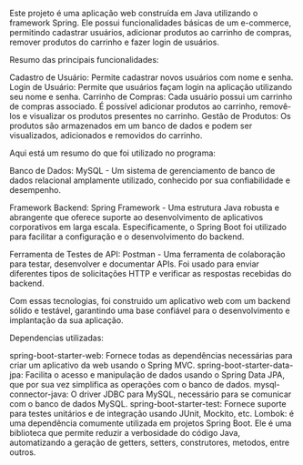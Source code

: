 Este projeto é uma aplicação web construída em Java utilizando o framework Spring.
Ele possui funcionalidades básicas de um e-commerce, permitindo cadastrar usuários,
adicionar produtos ao carrinho de compras,
remover produtos do carrinho e fazer login de usuários.

Resumo das principais funcionalidades:

Cadastro de Usuário: Permite cadastrar novos usuários com nome e senha.
Login de Usuário: Permite que usuários façam login na aplicação utilizando seu nome e senha.
Carrinho de Compras: Cada usuário possui um carrinho de compras associado.
É possível adicionar produtos ao carrinho, removê-los e visualizar os produtos presentes no carrinho.
Gestão de Produtos: Os produtos são armazenados em um banco de dados e podem ser visualizados, adicionados e removidos do carrinho.


 Aqui está um resumo do que foi utilizado no programa:

Banco de Dados: MySQL - Um sistema de gerenciamento de banco de dados relacional amplamente utilizado, 
conhecido por sua confiabilidade e desempenho.

Framework Backend: Spring Framework - Uma estrutura Java robusta e abrangente que oferece suporte ao 
desenvolvimento de aplicativos corporativos em larga escala. Especificamente, o Spring Boot foi utilizado 
para facilitar a configuração e o desenvolvimento do backend.

Ferramenta de Testes de API: Postman - Uma ferramenta de colaboração para testar, 
desenvolver e documentar APIs. Foi usado para enviar diferentes tipos de solicitações HTTP e 
verificar as respostas recebidas do backend.

Com essas tecnologias, foi construido um aplicativo web com um backend sólido e testável, 
garantindo uma base confiável para o desenvolvimento e implantação da sua aplicação.

Dependencias utilizadas:

spring-boot-starter-web: Fornece todas as dependências necessárias para criar um aplicativo da web usando o Spring MVC.
spring-boot-starter-data-jpa: Facilita o acesso e manipulação de dados usando o Spring Data JPA, que por sua vez simplifica as operações com o banco de dados.
mysql-connector-java: O driver JDBC para MySQL, necessário para se comunicar com o banco de dados MySQL.
spring-boot-starter-test: Fornece suporte para testes unitários e de integração usando JUnit, Mockito, etc.
Lombok: é uma dependência comumente utilizada em projetos Spring Boot. Ele é uma biblioteca que permite reduzir a verbosidade do código Java, 
automatizando a geração de getters, setters, construtores, metodos, entre outros.

